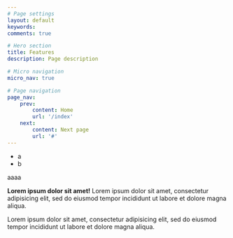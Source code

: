 ```yaml
---
# Page settings
layout: default
keywords:
comments: true

# Hero section
title: Features
description: Page description

# Micro navigation
micro_nav: true

# Page navigation
page_nav:
    prev:
        content: Home
        url: '/index'
    next:
        content: Next page
        url: '#'
---
```


- a
- b

aaaa
<div class="callout callout--danger">
    <p><strong>Lorem ipsum dolor sit amet!</strong> Lorem ipsum dolor sit amet, consectetur adipisicing elit, sed do eiusmod tempor incididunt ut labore et dolore magna aliqua.</p>
    <p>Lorem ipsum dolor sit amet, consectetur adipisicing elit, sed do eiusmod tempor incididunt ut labore et dolore magna aliqua.</p>
</div>
